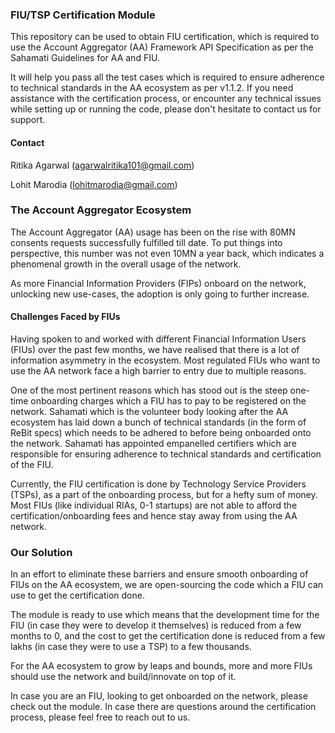 ### FIU/TSP Certification Module
This repository can be used to obtain FIU certification, which is required to use the Account Aggregator (AA) Framework API Specification as per the Sahamati Guidelines for AA and FIU. 

It will help you pass all the test cases which is required to ensure adherence to technical standards in the AA ecosystem as per v1.1.2. 
If you need assistance with the certification process, or encounter any technical issues while setting up or running the code, please don't hesitate to contact us for support.

#### Contact

Ritika Agarwal (agarwalritika101@gmail.com)

Lohit Marodia (lohitmarodia@gmail.com)

### The Account Aggregator Ecosystem

The Account Aggregator (AA) usage has been on the rise with 80MN consents requests successfully fulfilled till date. To put things into perspective, this number was not even 10MN a year back, which indicates a phenomenal growth in the overall usage of the network. 

As more Financial Information Providers (FIPs) onboard on the network, unlocking new use-cases, the adoption is only going to further increase.

#### Challenges Faced by FIUs

Having spoken to and worked with different Financial Information Users (FIUs) over the past few months, we have realised that there is a lot of information asymmetry in the ecosystem. Most regulated FIUs who want to use the AA network face a high barrier to entry due to multiple reasons. 

One of the most pertinent reasons which has stood out is the steep one-time onboarding charges which a FIU has to pay to be registered on the network. Sahamati which is the volunteer body looking after the AA ecosystem has laid down a bunch of technical standards (in the form of ReBit specs) which needs to be adhered to before being onboarded onto the network. Sahamati has appointed empanelled certifiers which are responsible for ensuring adherence to technical standards and certification of the FIU. 

Currently, the FIU certification is done by Technology Service Providers (TSPs), as a part of the onboarding process, but for a hefty sum of money. Most FIUs (like individual RIAs, 0-1 startups) are not able to afford the certification/onboarding fees and hence stay away from using the AA network.

### Our Solution

In an effort to eliminate these barriers and ensure smooth onboarding of FIUs on the AA ecosystem, we are open-sourcing the code which a FIU can use to get the certification done. 

The module is ready to use which means that the development time for the FIU (in case they were to develop it themselves) is reduced from a few months to 0, and the cost to get the certification done is reduced from a few lakhs (in case they were to use a TSP) to a few thousands. 

For the AA ecosystem to grow by leaps and bounds, more and more FIUs should use the network and build/innovate on top of it. 

In case you are an FIU, looking to get onboarded on the network, please check out the module. In case there are questions around the certification process, please feel free to reach out to us.
